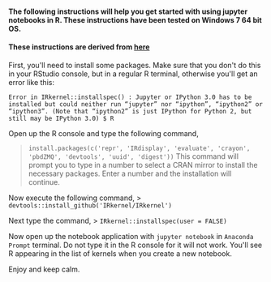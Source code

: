 #### The following instructions will help you get started with using jupyter notebooks in R. These instructions have been tested on Windows 7 64 bit OS.
#### These instructions are derived from [here](https://www.datacamp.com/community/blog/jupyter-notebook-r#gs.Uue2ltE)

First, you'll need to install some packages. Make sure that you don't do this in your RStudio console, but in a regular R terminal, otherwise you'll get an error like this:

`Error in IRkernel::installspec() :
Jupyter or IPython 3.0 has to be installed but could neither run “jupyter” nor “ipython”, “ipython2” or “ipython3”.
(Note that “ipython2” is just IPython for Python 2, but still may be IPython 3.0)
$ R`

Open up the R console and type the following command,

> `install.packages(c('repr', 'IRdisplay', 'evaluate', 'crayon', 'pbdZMQ', 'devtools', 'uuid', 'digest'))`
This command will prompt you to type in a number to select a CRAN mirror to install the necessary packages. Enter a number and the installation will continue.

Now execute the following command, > `devtools::install_github('IRkernel/IRkernel')`

Next type the command, > `IRkernel::installspec(user = FALSE)` 

Now open up the notebook application with `jupyter notebook` in `Anaconda Prompt` terminal. Do not type it in the R console for it will not work.
You'll see R appearing in the list of kernels when you create a new notebook. 

Enjoy and keep calm.
